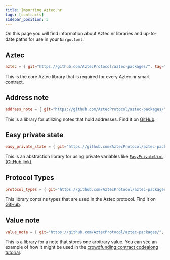 ```yaml
---
title: Importing Aztec.nr
tags: [contracts]
sidebar_position: 5
---
```


On this page you will find information about Aztec.nr libraries and up-to-date paths for use in your `Nargo.toml`.

## Aztec

```toml
aztec = { git="https://github.com/AztecProtocol/aztec-packages/", tag="v1.1.0", directory="noir-projects/aztec-nr/aztec" }
```

This is the core Aztec library that is required for every Aztec.nr smart contract.

## Address note

```toml
address_note = { git="https://github.com/AztecProtocol/aztec-packages/", tag="v1.1.0", directory="noir-projects/aztec-nr/address-note" }
```

This is a library for utilizing notes that hold addresses. Find it on [GitHub](https://github.com/AztecProtocol/aztec-packages/tree/master/noir-projects/aztec-nr/address-note/src).

## Easy private state

```toml
easy_private_state = { git="https://github.com/AztecProtocol/aztec-packages/", tag="v1.1.0", directory="noir-projects/aztec-nr/easy-private-state" }
```

This is an abstraction library for using private variables like [`EasyPrivateUint` (GitHub link)](https://github.com/AztecProtocol/aztec-packages/blob/6c20b45993ee9cbd319ab8351e2722e0c912f427/noir-projects/aztec-nr/easy-private-state/src/easy_private_state.nr#L17).

## Protocol Types

```toml
protocol_types = { git="https://github.com/AztecProtocol/aztec-packages/", tag="v1.1.0", directory="noir-projects/noir-protocol-circuits/crates/types"}
```

This library contains types that are used in the Aztec protocol. Find it on [GitHub](https://github.com/AztecProtocol/aztec-packages/tree/master/noir-projects/noir-protocol-circuits/crates/types/src).

## Value note

```toml
value_note = { git="https://github.com/AztecProtocol/aztec-packages/", tag="v1.1.0", directory="noir-projects/aztec-nr/value-note" }
```

This is a library for a note that stores one arbitrary value. You can see an example of how it might be used in the [crowdfunding contract codealong tutorial](../../tutorials/codealong/contract_tutorials/crowdfunding_contract.md).
